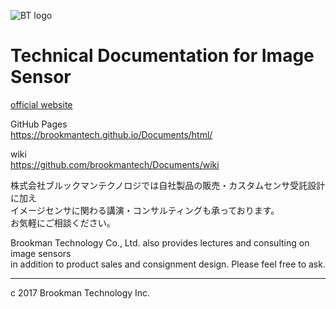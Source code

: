 ![BT logo](http://brookmantech.com/img/logo.png "logo")
# Technical Documentation for Image Sensor

[official website][website]  


GitHub Pages  
<https://brookmantech.github.io/Documents/html/>


wiki  
<https://github.com/brookmantech/Documents/wiki>


株式会社ブルックマンテクノロジでは自社製品の販売・カスタムセンサ受託設計に加え  
イメージセンサに関わる講演・コンサルティングも承っております。  
お気軽にご相談ください。


Brookman Technology Co., Ltd. also provides lectures and consulting on image sensors  
in addition to product sales and consignment design.
Please feel free to ask.

*****  

c 2017 Brookman Technology Inc.

[website]: http://brookmantech.com/ "Brookman Technology"
